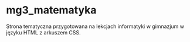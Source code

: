 # mg3_matematyka
Strona tematyczna przygotowana na lekcjach informatyki w gimnazjum w języku HTML z arkuszem CSS.